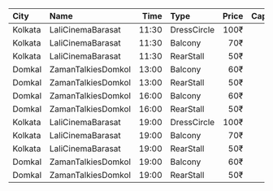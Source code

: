 | City    | Name               |  Time | Type        | Price | Capacity | Booked |
| :------ | :----------------- | ----: | :---------- | ----: | -------: | -----: |
| Kolkata | LaliCinemaBarasat  | 11:30 | DressCircle |  100₹ |       22 |     16 |
| Kolkata | LaliCinemaBarasat  | 11:30 | Balcony     |   70₹ |      169 |    142 |
| Kolkata | LaliCinemaBarasat  | 11:30 | RearStall   |   50₹ |      270 |    216 |
| Domkal  | ZamanTalkiesDomkol | 13:00 | Balcony     |   60₹ |      160 |    140 |
| Domkal  | ZamanTalkiesDomkol | 13:00 | RearStall   |   50₹ |      468 |    442 |
| Domkal  | ZamanTalkiesDomkol | 16:00 | Balcony     |   60₹ |      160 |    140 |
| Domkal  | ZamanTalkiesDomkol | 16:00 | RearStall   |   50₹ |      468 |    442 |
| Kolkata | LaliCinemaBarasat  | 19:00 | DressCircle |  100₹ |       22 |     16 |
| Kolkata | LaliCinemaBarasat  | 19:00 | Balcony     |   70₹ |      169 |    142 |
| Kolkata | LaliCinemaBarasat  | 19:00 | RearStall   |   50₹ |      270 |    216 |
| Domkal  | ZamanTalkiesDomkol | 19:00 | Balcony     |   60₹ |      160 |    140 |
| Domkal  | ZamanTalkiesDomkol | 19:00 | RearStall   |   50₹ |      468 |    442 |